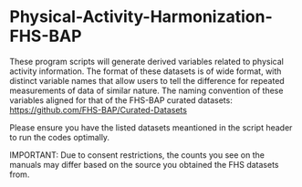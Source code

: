 # Physical-Activity-Harmonization-FHS-BAP

These program scripts will generate derived variables related to physical activity information. 
The format of these datasets is of wide format, with distinct variable names that allow users to tell the difference for repeated measurements of data of similar nature.
The naming convention of these variables aligned for that of the FHS-BAP curated datasets: https://github.com/FHS-BAP/Curated-Datasets 

Please ensure you have the listed datasets meantioned in the script header to run the codes optimally.

IMPORTANT: Due to consent restrictions, the counts you see on the manuals may differ based on the source you obtained the FHS datasets from.
